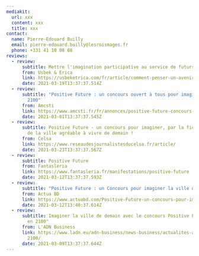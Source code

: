 ```yaml
---
mediakit:
  url: xxx
  content: xxx
  title: xxx
contact:
  name: Pierre-Edouard Builly
  email: pierre-edouard.builly@lesroismages.fr
  phone: +331 41 10 08 08
reviews:
  - review:
      subtitle: Mettre l'imagination participative au service de futurs positifs
      from: Usbek & Erica
      link: https://usbeketrica.com/fr/article/comment-penser-un-avenir-desirable
      date: 2021-03-19T13:37:37.514Z
  - review:
      subtitle: "Positive Future : un concours ouvert à tous pour imaginer la ville de
        2100"
      from: Amcsti
      link: https://www.amcsti.fr/fr/annonces/positive-future-concours-ouvert-a-imaginer-ville-de-2100/
      date: 2021-03-01T13:37:37.545Z
  - review:
      subtitle: Positive Future - un concours pour imaginer, par la fiction, le visage
        de la ville agréable à vivre de demain !
      from: Celsa
      link: https://www.reseaudesjournalistesducelsa.fr/article/
      date: 2021-03-23T13:37:37.567Z
  - review:
      subtitle: Positive Future
      from: Fantasleria
      link: https://www.fantasleria.fr/manifestations/positive-future
      date: 2021-03-12T13:37:37.593Z
  - review:
      subtitle: "Positive Future : un Concours pour imaginer la ville de 2100"
      from: Actua BD
      link: https://www.actuabd.com/Positive-Future-un-concours-pour-imaginer-la-ville-de-2100
      date: 2021-03-12T13:40:37.614Z
  - review:
      subtitle: Imaginer la ville de demain avec le concours Positive Future "La ville
        en 2100"
      from: L'ADN Business
      link: https://www.ladn.eu/adn-business/news-business/actualites-annonceurs/concours-positive-future-ville-
        2100/
      date: 2021-03-09T13:37:37.644Z
---
```

